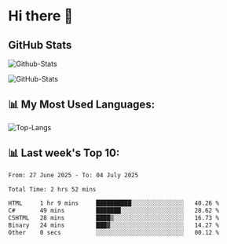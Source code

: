 # Hi there 👋

## GitHub Stats
![Github-Stats](https://github-readme-stats-sigma-five.vercel.app/api?username=ltorson&show_icons=true&theme=radical&count_private=true&show=reviews,discussions_started,discussions_answered,prs_merged,prs_merged_percentage)

![GitHub-Stats](https://github-readme-stats.vercel.app/api/wakatime?username=LeeTorson&theme=synthwave&size_weight=0.5&count_weight=0.5&title_color=36F9F6&langs_count=10&count_private=true)

## 📊 My Most Used Languages:
![Top-Langs](https://github-readme-stats-sigma-five.vercel.app/api/top-langs/?username=LTorson&layout=compact&langs_count=10)


## 📊 Last week's Top 10:
<!--START_SECTION:waka-->

```txt
From: 27 June 2025 - To: 04 July 2025

Total Time: 2 hrs 52 mins

HTML     1 hr 9 mins     ██████████░░░░░░░░░░░░░░░   40.26 %
C#       49 mins         ███████░░░░░░░░░░░░░░░░░░   28.62 %
CSHTML   28 mins         ████▒░░░░░░░░░░░░░░░░░░░░   16.73 %
Binary   24 mins         ███▓░░░░░░░░░░░░░░░░░░░░░   14.27 %
Other    0 secs          ░░░░░░░░░░░░░░░░░░░░░░░░░   00.12 %
```

<!--END_SECTION:waka-->
